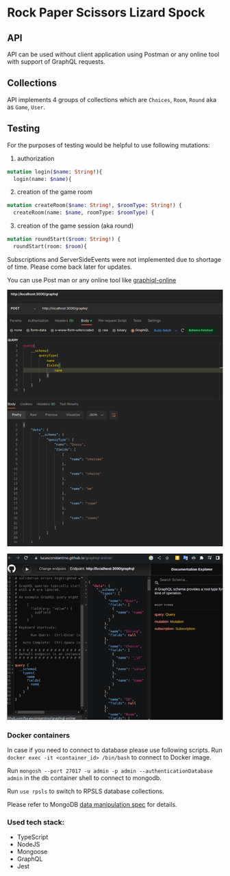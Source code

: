 # Rock Paper Scissors Lizard Spock

## API

API can be used without client application using Postman or any online tool with support of GraphQL requests.

## Collections
API implements 4 groups of collections which are  `Choices`, `Room`, `Round` aka as `Game`, `User`.

## Testing
For the purposes of testing would be helpful to use following mutations:
1. authorization
```graphql
mutation login($name: String!){
  login(name: $name){
```
2. creation of the game room
```graphql
mutation createRoom($name: String!, $roomType: String!) {
  createRoom(name: $name, roomType: $roomType) {
```
3. creation of the game session (aka round)
```graphql
mutation roundStart($room: String!) {
  roundStart(room: $room){
```

Subscriptions and ServerSideEvents were not implemented due to shortage of time.
Please come back later for updates.

You can use Post man or any online tool like [graphiql-online](https://lucasconstantino.github.io/graphiql-online/)

![img.png](docs/img/schema_request_postman.png)

![img.png](docs/img/schema_request_graphiql.png)

### Docker containers
In case if you need to connect to database please use following scripts.
Run `docker exec -it <container_id> /bin/bash` to connect to Docker image.

Run `mongosh --port 27017 -u admin -p admin --authenticationDatabase admin` in the db container shell to connect to mongodb.  

Run `use rpsls` to switch to RPSLS database collections.

Please refer to MongoDB [data manipulation spec](https://www.mongodb.com/docs/manual/crud/) for details.

### Used tech stack:
- TypeScript
- NodeJS
- Mongoose
- GraphQL
- Jest
